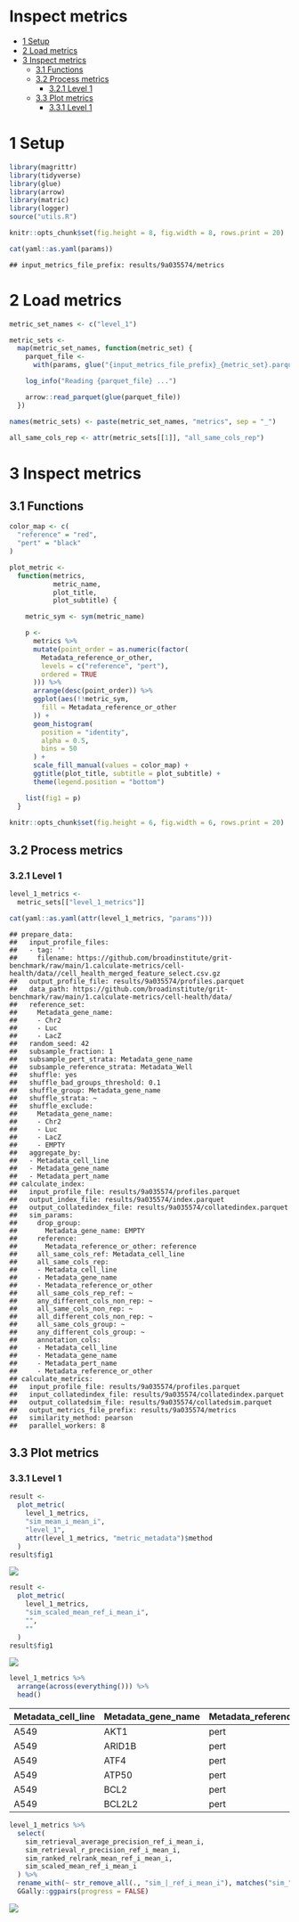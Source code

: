Inspect metrics
================

-   [1 Setup](#setup)
-   [2 Load metrics](#load-metrics)
-   [3 Inspect metrics](#inspect-metrics)
    -   [3.1 Functions](#functions)
    -   [3.2 Process metrics](#process-metrics)
        -   [3.2.1 Level 1](#level-1)
    -   [3.3 Plot metrics](#plot-metrics)
        -   [3.3.1 Level 1](#level-1-1)

# 1 Setup

``` r
library(magrittr)
library(tidyverse)
library(glue)
library(arrow)
library(matric)
library(logger)
source("utils.R")
```

``` r
knitr::opts_chunk$set(fig.height = 8, fig.width = 8, rows.print = 20)
```

``` r
cat(yaml::as.yaml(params))
```

    ## input_metrics_file_prefix: results/9a035574/metrics

# 2 Load metrics

``` r
metric_set_names <- c("level_1")

metric_sets <-
  map(metric_set_names, function(metric_set) {
    parquet_file <-
      with(params, glue("{input_metrics_file_prefix}_{metric_set}.parquet"))

    log_info("Reading {parquet_file} ...")

    arrow::read_parquet(glue(parquet_file))
  })

names(metric_sets) <- paste(metric_set_names, "metrics", sep = "_")

all_same_cols_rep <- attr(metric_sets[[1]], "all_same_cols_rep")
```

# 3 Inspect metrics

## 3.1 Functions

``` r
color_map <- c(
  "reference" = "red",
  "pert" = "black"
)

plot_metric <-
  function(metrics,
           metric_name,
           plot_title,
           plot_subtitle) {

    metric_sym <- sym(metric_name)

    p <-
      metrics %>%
      mutate(point_order = as.numeric(factor(
        Metadata_reference_or_other,
        levels = c("reference", "pert"),
        ordered = TRUE
      ))) %>%
      arrange(desc(point_order)) %>%
      ggplot(aes(!!metric_sym,
        fill = Metadata_reference_or_other
      )) +
      geom_histogram(
        position = "identity",
        alpha = 0.5,
        bins = 50
      ) +
      scale_fill_manual(values = color_map) +
      ggtitle(plot_title, subtitle = plot_subtitle) +
      theme(legend.position = "bottom")

    list(fig1 = p)
  }
```

``` r
knitr::opts_chunk$set(fig.height = 6, fig.width = 6, rows.print = 20)
```

## 3.2 Process metrics

### 3.2.1 Level 1

``` r
level_1_metrics <-
  metric_sets[["level_1_metrics"]]
```

``` r
cat(yaml::as.yaml(attr(level_1_metrics, "params")))
```

    ## prepare_data:
    ##   input_profile_files:
    ##   - tag: ''
    ##     filename: https://github.com/broadinstitute/grit-benchmark/raw/main/1.calculate-metrics/cell-health/data//cell_health_merged_feature_select.csv.gz
    ##   output_profile_file: results/9a035574/profiles.parquet
    ##   data_path: https://github.com/broadinstitute/grit-benchmark/raw/main/1.calculate-metrics/cell-health/data/
    ##   reference_set:
    ##     Metadata_gene_name:
    ##     - Chr2
    ##     - Luc
    ##     - LacZ
    ##   random_seed: 42
    ##   subsample_fraction: 1
    ##   subsample_pert_strata: Metadata_gene_name
    ##   subsample_reference_strata: Metadata_Well
    ##   shuffle: yes
    ##   shuffle_bad_groups_threshold: 0.1
    ##   shuffle_group: Metadata_gene_name
    ##   shuffle_strata: ~
    ##   shuffle_exclude:
    ##     Metadata_gene_name:
    ##     - Chr2
    ##     - Luc
    ##     - LacZ
    ##     - EMPTY
    ##   aggregate_by:
    ##   - Metadata_cell_line
    ##   - Metadata_gene_name
    ##   - Metadata_pert_name
    ## calculate_index:
    ##   input_profile_file: results/9a035574/profiles.parquet
    ##   output_index_file: results/9a035574/index.parquet
    ##   output_collatedindex_file: results/9a035574/collatedindex.parquet
    ##   sim_params:
    ##     drop_group:
    ##       Metadata_gene_name: EMPTY
    ##     reference:
    ##       Metadata_reference_or_other: reference
    ##     all_same_cols_ref: Metadata_cell_line
    ##     all_same_cols_rep:
    ##     - Metadata_cell_line
    ##     - Metadata_gene_name
    ##     - Metadata_reference_or_other
    ##     all_same_cols_rep_ref: ~
    ##     any_different_cols_non_rep: ~
    ##     all_same_cols_non_rep: ~
    ##     all_different_cols_non_rep: ~
    ##     all_same_cols_group: ~
    ##     any_different_cols_group: ~
    ##     annotation_cols:
    ##     - Metadata_cell_line
    ##     - Metadata_gene_name
    ##     - Metadata_pert_name
    ##     - Metadata_reference_or_other
    ## calculate_metrics:
    ##   input_profile_file: results/9a035574/profiles.parquet
    ##   input_collatedindex_file: results/9a035574/collatedindex.parquet
    ##   output_collatedsim_file: results/9a035574/collatedsim.parquet
    ##   output_metrics_file_prefix: results/9a035574/metrics
    ##   similarity_method: pearson
    ##   parallel_workers: 8

## 3.3 Plot metrics

### 3.3.1 Level 1

``` r
result <-
  plot_metric(
    level_1_metrics,
    "sim_mean_i_mean_i",
    "level_1",
    attr(level_1_metrics, "metric_metadata")$method
  )
result$fig1
```

![](4.inspect_metrics_files/figure-gfm/unnamed-chunk-13-1.png)<!-- -->

``` r
result <-
  plot_metric(
    level_1_metrics,
    "sim_scaled_mean_ref_i_mean_i",
    "",
    ""
  )
result$fig1
```

![](4.inspect_metrics_files/figure-gfm/unnamed-chunk-14-1.png)<!-- -->

``` r
level_1_metrics %>%
  arrange(across(everything())) %>%
  head()
```

<div class="kable-table">

| Metadata\_cell\_line | Metadata\_gene\_name | Metadata\_reference\_or\_other | sim\_scaled\_mean\_ref\_i\_mean\_i | sim\_scaled\_mean\_ref\_i\_median\_i | sim\_scaled\_median\_ref\_i\_mean\_i | sim\_scaled\_median\_ref\_i\_median\_i | sim\_ranked\_relrank\_mean\_ref\_i\_mean\_i | sim\_ranked\_relrank\_mean\_ref\_i\_median\_i | sim\_ranked\_relrank\_median\_ref\_i\_mean\_i | sim\_ranked\_relrank\_median\_ref\_i\_median\_i | sim\_mean\_i\_mean\_i | sim\_mean\_i\_median\_i | sim\_median\_i\_mean\_i | sim\_median\_i\_median\_i | sim\_mean\_stat\_ref\_i\_mean\_i | sim\_mean\_stat\_ref\_i\_median\_i | sim\_sd\_stat\_ref\_i\_mean\_i | sim\_sd\_stat\_ref\_i\_median\_i | sim\_retrieval\_average\_precision\_ref\_i\_mean\_i | sim\_retrieval\_average\_precision\_ref\_i\_median\_i | sim\_retrieval\_r\_precision\_ref\_i\_mean\_i | sim\_retrieval\_r\_precision\_ref\_i\_median\_i |
|:---------------------|:---------------------|:-------------------------------|-----------------------------------:|-------------------------------------:|-------------------------------------:|---------------------------------------:|--------------------------------------------:|----------------------------------------------:|----------------------------------------------:|------------------------------------------------:|----------------------:|------------------------:|------------------------:|--------------------------:|---------------------------------:|-----------------------------------:|-------------------------------:|---------------------------------:|----------------------------------------------------:|------------------------------------------------------:|----------------------------------------------:|------------------------------------------------:|
| A549                 | AKT1                 | pert                           |                          0.6502805 |                            0.6502805 |                            0.6502805 |                              0.6502805 |                                   0.5000000 |                                          0.50 |                                     0.5000000 |                                            0.50 |             0.2193151 |               0.2193151 |               0.2193151 |                 0.2193151 |                        0.1117065 |                          0.1117065 |                      0.2894872 |                        0.2894872 |                                           0.2380952 |                                             0.2380952 |                                     0.0000000 |                                             0.0 |
| A549                 | ARID1B               | pert                           |                          0.3974144 |                            0.3974144 |                            0.3974144 |                              0.3974144 |                                   0.4500000 |                                          0.45 |                                     0.4500000 |                                            0.45 |             0.3023586 |               0.3023586 |               0.3023586 |                 0.3023586 |                        0.1737847 |                          0.1737847 |                      0.4326716 |                        0.4326716 |                                           0.2500000 |                                             0.2500000 |                                     0.0000000 |                                             0.0 |
| A549                 | ATF4                 | pert                           |                          0.8586837 |                            0.8586837 |                            0.8586837 |                              0.8586837 |                                   0.3000000 |                                          0.30 |                                     0.3000000 |                                            0.30 |             0.6939861 |               0.6939861 |               0.6939861 |                 0.6939861 |                        0.2744908 |                          0.2744908 |                      0.5086210 |                        0.5086210 |                                           0.6000000 |                                             0.6000000 |                                     0.5000000 |                                             0.5 |
| A549                 | ATP50                | pert                           |                          0.8947959 |                            0.8947959 |                            0.8947959 |                              0.8947959 |                                   0.3500000 |                                          0.35 |                                     0.3500000 |                                            0.35 |             0.4614682 |               0.4614682 |               0.4614682 |                 0.4614682 |                        0.2042075 |                          0.2042075 |                      0.3924363 |                        0.3924363 |                                           0.5833333 |                                             0.5833333 |                                     0.5000000 |                                             0.5 |
| A549                 | BCL2                 | pert                           |                         -0.6206593 |                           -0.6206593 |                           -0.6206593 |                             -0.6206593 |                                   0.8500000 |                                          0.85 |                                     0.8500000 |                                            0.85 |            -0.1103330 |              -0.1103330 |              -0.1103330 |                -0.1103330 |                        0.1297423 |                          0.1297423 |                      0.3787795 |                        0.3787795 |                                           0.1180556 |                                             0.1180556 |                                     0.0000000 |                                             0.0 |
| A549                 | BCL2L2               | pert                           |                          1.3076121 |                            0.5969137 |                            1.3076121 |                              0.5969137 |                                   0.4166667 |                                          0.55 |                                     0.4166667 |                                            0.55 |             0.2839767 |               0.2387223 |               0.2839767 |                 0.2387223 |                        0.1061652 |                          0.1548000 |                      0.2432199 |                        0.3138621 |                                           0.4920635 |                                             0.2500000 |                                     0.3333333 |                                             0.0 |

</div>

``` r
level_1_metrics %>%
  select(
    sim_retrieval_average_precision_ref_i_mean_i,
    sim_retrieval_r_precision_ref_i_mean_i,
    sim_ranked_relrank_mean_ref_i_mean_i,
    sim_scaled_mean_ref_i_mean_i
  ) %>%
  rename_with(~ str_remove_all(., "sim_|_ref_i_mean_i"), matches("sim_")) %>%
  GGally::ggpairs(progress = FALSE)
```

![](4.inspect_metrics_files/figure-gfm/unnamed-chunk-16-1.png)<!-- -->
